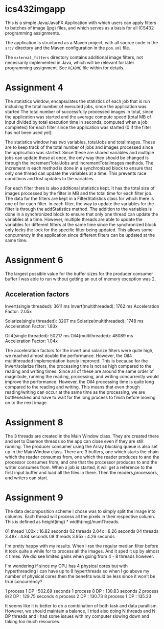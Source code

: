# ics432imgapp

This is a simple Java/JavaFX Application with which users can apply filters
to batches of image (jpg) files, and which serves as a basis for
all ICS432 programming assignments. 

The application is structured as a Maven project, with all source code in the 
`src/` directory and the Maven configuration in the `pom.xml` file.

The `external_filters` directory contains additional image filters, not necessarily implemented in Java, 
which will be relevant for later programming assignment. See `README` file within for details.

# Assignment 4
The statistics window, encapsulates the statistics of each job that is run including the total number of executed jobs, since the application was started The total number of successfully processed images in total, since the application was started and the average compute speed (total MB of input divided by total execution time in seconds, computed when a job completes) for each filter since the application was started (0 if the filter has not been used yet).

The statistics window has two variables, totalJobs and totalImages. These are to keep track of the total number of jobs and images processed since the application was started. Since these are shared variables and multiple jobs can update these at once, the only way they should be changed is through the incrementTotalJobs and incrementTotalImages methods. The increment in each method is done in a synchronized block to ensure that only one thread can update the variables at a time. This prevents race conditions and lost updates to the variables.

For each filter there is also additional statistics kept. It has the total size of images processed by the filter in MB and the total time for each filter job. The data for the filters are kept in a FilterStatistics class for which there is one of for each filter. In each filter, the way to update the variables for the filter is through the addStatistics method. The addition to the variables is done in a synchronized block to ensure that only one thread can update the variables at a time. However, multiple threads are able to update the variables for different filters at the same time since the synchronized block only locks the lock for the specific filter being updated. This allows some concurrency in the application since different filters can be updated at the same time.

# Assignment 6
The largest possible value for the buffer sizes for the producer consumer buffer I was able to run without getting an out of memory exception was 2.

## Acceleration factors
Invert(single threaded): 3611 ms
Invert(multithreaded): 1762 ms
Acceleration Factor: 2.05x

Solarize(single threaded): 3207 ms
Solarize(multithreaded): 1748 ms
Acceleration Factor: 1.83x

Oil4(single threaded): 50217 ms
Oil4(multithreaded): 48089 ms
Acceleration Factor: 1.04x

The acceleration factors for the invert and solarize filters were quite high, we reached almost double the performance.
However, the Oil4 multithreaded implementation barely improved. This is because for the invert/solarize filters, the processing
time is not as high compared to the reading and writing times. Since all of these are around the same order of magnitude, running 
the reading, processing, and writing concurrently would improve the performance. However, the Oil4 processing time is quite long compared
to the reading and writing. This means that even though reading/writing can occur at the same time as the processing, we are bottlenecked
and have to wait for the long process to finish before moving on to the next image.

# Assignment 8
The 3 threads are created in the Main Window class. They are created there and set to Daemon threads so the app can close even if they are still running. The producer consumer using the Array blocking queue is also set up in the MainWindow class. There are 3 buffers, one which starts the chain which the reader consumes from, one which the reader produces to and the processor consumes from, and one that the processor produces to and the writer consumes from. When a job is started, it will get a reference to the first input buffer and load all the files in there. Then the readers,processors, and writers can start. 

# Assignment 9

The data decomposition scheme I chose was to simply split the image into columns.
Each thread will process all the pixels in their respective column. This is defined as height(img) * width(img)/numThreads.

01 thread      1.00x : 16.82 seconds 
02 threads     2.04x : 8.26 seconds
04 threads     3.48x : 4.84 seconds
08 threads     3.95x : 4.26 seconds

I'm pretty happy with my results. When I ran the regular median filter before it took quite a while for to process all the images.
And it sped it up by almost 4 times. We did see limited gains when going from 4 - 8 threads however.  

I'm wondering if since my CPU has 4 physical cores but with hyperthreading I can have up to 8 hyperthreads so when I go above
my number of physical cores then the benefits would be less since it won't be true concurrency?

1 process 1 DP : 502.69 seconds
1 process 8 DP : 130.83 seconds 
2 process 8/2 DP : 129.75 seconds
4 process 2 DP : 130.73
8 process 1 DP : 135.23

It seems like it is better to do a combination of both task and data parallism. 
However, we should maintain a balance, I tried also doing N threads and N DP threads and I had some issues with 
my computer slowing down and taking too much resources. 

